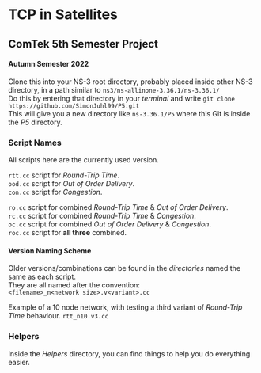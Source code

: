 # TCP in Satellites  
## ComTek 5th Semester Project  
#### Autumn Semester 2022  

Clone this into your NS-3 root directory, probably placed inside other NS-3 directory, in a path similar to ```ns3/ns-allinone-3.36.1/ns-3.36.1/```  
Do this by entering that directory in your *terminal* and write ```git clone https://github.com/SimonJuhl99/P5.git```  
This will give you a new directory like ```ns-3.36.1/P5``` where this Git is inside the *P5* directory.  

### Script Names
All scripts here are the currently used version.  

```rtt.cc``` script for *Round-Trip Time*.  
```ood.cc``` script for *Out of Order Delivery*.  
```con.cc``` script for *Congestion*.  

```ro.cc``` script for combined *Round-Trip Time* & *Out of Order Delivery*.  
```rc.cc``` script for combined *Round-Trip Time* & *Congestion*.  
```oc.cc``` script for combined *Out of Order Delivery* & *Congestion*.  
```roc.cc``` script for **all three** combined.  

#### Version Naming Scheme
Older versions/combinations can be found in the *directories* named the same as each script.  
They are all named after the convention:  
 ```<filename>_n<network size>.v<variant>.cc```  

Example of a 10 node network, with testing a third variant of *Round-Trip Time* behaviour.
```rtt_n10.v3.cc```

### Helpers  
Inside the *Helpers* directory, you can find things to help you do everything easier.

